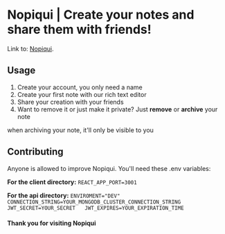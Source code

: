 # Nopiqui | Create your notes and share them with friends!
Link to: [Nopiqui](https://nopiqui.onrender.com "Create your notes and share them with friends!").
## Usage

1. Create your account, you only need a name
2. Create your first note with our rich text editor
3. Share your creation with your friends
4. Want to remove it or just make it private? Just **remove** or **archive** your note  


when archiving your note, it'll only be visible to you

## Contributing 
Anyone is allowed to improve Nopiqui.
You'll need these .env variables:  

**For the client directory:**
``
  REACT_APP_PORT=3001
``

**For the api directory:**
``
  ENVIROMENT="DEV"  
  CONNECTION_STRING=YOUR_MONGODB_CLUSTER_CONNECTION_STRING  
  JWT_SECRET=YOUR_SECRET  
  JWT_EXPIRES=YOUR_EXPIRATION_TIME
``

#### Thank you for visiting Nopiqui


